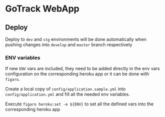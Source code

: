 # GoTrack WebApp

## Deploy

Deploy to `dev` and `stg` environments will be done automatically when pushing changes into `develop` and `master` branch respectively

### ENV variables

If new `ENV` vars are included, they need to be added directly in the env vars configuration on the corresponding heroku app or it can be done with `figaro`.

Create a local copy of `config/application.sample.yml` into `config/application.yml` and fill all the needed env variables.

Execute `figaro heroku:set -e ${ENV}` to set all the defined vars into the corresponding heroku app
